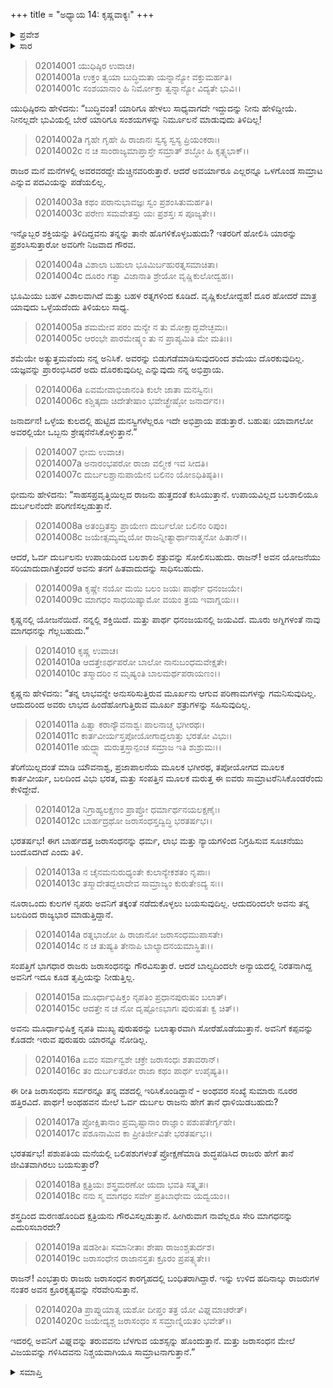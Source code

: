 +++
title = "ಅಧ್ಯಾಯ 14: ಕೃಷ್ಣವಾಕ್ಯಃ"
+++

<details><summary>ಪ್ರವೇಶ</summary>


।।   ಓಂ ಓಂ ನಮೋ ನಾರಾಯಣಾಯ।।   ಶ್ರೀ ವೇದವ್ಯಾಸಾಯ ನಮಃ ।।

ಶ್ರೀ ಕೃಷ್ಣದ್ವೈಪಾಯನ ವೇದವ್ಯಾಸ ವಿರಚಿತ  

**ಶ್ರೀ ಮಹಾಭಾರತ**

**ಸಭಾ ಪರ್ವ**

**ಮಂತ್ರ ಪರ್ವ**

**ಅಧ್ಯಾಯ 14**

</details>


<details><summary>ಸಾರ</summary>

ಯುಧಿಷ್ಠಿರನು ಇತರ ಕ್ಷತ್ರಿಯರನ್ನು ಎದಿರುಹಾಕಿಕೊಳ್ಳಲು ಹಿಂಜರಿಯುವುದು (1-6). ಭೀಮನು ರಾಜನಲ್ಲಿ ಸಾಹಸಪ್ರವೃತ್ತಿಯಿರಬೇಕೆಂದು ರಾಜಸೂಯಕ್ಕೆ ಪ್ರೋತ್ಸಾಹಿಸುವುದು (7-9). ಜರಾಸಂಧನನ್ನು ಸೋಲಿಸಿದವನು ಸಾಮ್ರಾಟನಾಗಬಲ್ಲ ಎಂದು ಕೃಷ್ಣನು ಹೇಳುವುದು (10-20).

</details>


> 02014001 ಯುಧಿಷ್ಠಿರ ಉವಾಚ।  
02014001a ಉಕ್ತಂ ತ್ವಯಾ ಬುದ್ಧಿಮತಾ ಯನ್ನಾನ್ಯೋ ವಕ್ತುಮರ್ಹತಿ।  
02014001c ಸಂಶಯಾನಾಂ ಹಿ ನಿರ್ಮೋಕ್ತಾ ತ್ವನ್ನಾನ್ಯೋ ವಿದ್ಯತೇ ಭುವಿ।।

ಯುಧಿಷ್ಠಿರನು ಹೇಳಿದನು: “ಬುದ್ಧಿವಂತ! ಯಾರಿಗೂ ಹೇಳಲು ಸಾಧ್ಯವಾಗದೇ ಇದ್ದುದನ್ನು ನೀನು ಹೇಳಿದ್ದೀಯೆ. ನೀನಲ್ಲದೇ ಭುವಿಯಲ್ಲಿ ಬೇರೆ ಯಾರಿಗೂ ಸಂಶಯಗಳನ್ನು ನಿರ್ಮೂಲನೆ ಮಾಡುವುದು ತಿಳಿದಿಲ್ಲ!

> 02014002a ಗೃಹೇ ಗೃಹೇ ಹಿ ರಾಜಾನಃ ಸ್ವಸ್ಯ ಸ್ವಸ್ಯ ಪ್ರಿಯಂಕರಾಃ।   
02014002c ನ ಚ ಸಾಂರಾಜ್ಯಮಾಪ್ತಾಸ್ತೇ ಸಮ್ರಾತ್ ಶಬ್ಧೋ ಹಿ ಕೃತ್ಸ್ನಭಾಕ್।।

ರಾಜರ ಮನೆ ಮನೆಗಳಲ್ಲಿ ಅವರವರದ್ದೇ ಮೆಚ್ಚಿನವರಿರುತ್ತಾರೆ. ಆದರೆ ಅವರ್ಯಾರೂ ಎಲ್ಲರನ್ನೂ ಒಳಗೊಂಡ ಸಾಮ್ರಾಟ ಎನ್ನುವ ಪದವಿಯನ್ನು ಪಡೆಯಲಿಲ್ಲ.

> 02014003a ಕಥಂ ಪರಾನುಭಾವಜ್ಞಃ ಸ್ವಂ ಪ್ರಶಂಸಿತುಮರ್ಹತಿ।  
02014003c ಪರೇಣ ಸಮವೇತಸ್ತು ಯಃ ಪ್ರಶಸ್ತಃ ಸ ಪೂಜ್ಯತೇ।।

ಇನ್ನೊಬ್ಬರ ಶಕ್ತಿಯನ್ನು ತಿಳಿದಿದ್ದವನು ತನ್ನನ್ನು ತಾನೇ ಹೊಗಳಿಕೊಳ್ಳಬಹುದು? ಇತರರಿಗೆ ಹೋಲಿಸಿ ಯಾರನ್ನು ಪ್ರಶಂಸಿಸುತ್ತಾರೋ ಅವರಿಗೇ ನಿಜವಾದ ಗೌರವ.

> 02014004a ವಿಶಾಲಾ ಬಹುಲಾ ಭೂಮಿರ್ಬಹುರತ್ನಸಮಾಚಿತಾ।  
02014004c ದೂರಂ ಗತ್ವಾ ವಿಜಾನಾತಿ ಶ್ರೇಯೋ ವೃಷ್ಣಿಕುಲೋದ್ವಹ।।

ಭೂಮಿಯು ಬಹಳ ವಿಶಾಲವಾಗಿದೆ ಮತ್ತು ಬಹಳ ರತ್ನಗಳಿಂದ ಕೂಡಿದೆ. ವೃಷ್ಣಿಕುಲೋದ್ದಹ! ದೂರ ಹೋದರೆ ಮಾತ್ರ ಯಾವುದು ಒಳ್ಳೆಯದೆಂದು ತಿಳಿಯಲು ಸಾಧ್ಯ.

> 02014005a ಶಮಮೇವ ಪರಂ ಮನ್ಯೇ ನ ತು ಮೋಕ್ಷಾದ್ಭವೇಚ್ಛಮಃ।  
02014005c ಆರಂಭೇ ಪಾರಮೇಷ್ಠ್ಯಂ ತು ನ ಪ್ರಾಪ್ಯಮಿತಿ ಮೇ ಮತಿಃ।।

ಶಮೆಯೇ ಅತ್ಯುತ್ತಮವೆಂದು ನನ್ನ ಅನಿಸಿಕೆ. ಅವರನ್ನು ಬಿಡುಗಡೆಮಾಡಿಸುವುದರಿಂದ ಶಮೆಯು ದೊರಕುವುದಿಲ್ಲ. ಯಜ್ಞವನ್ನು ಪ್ರಾರಂಭಿಸಿದರೆ ಅದು ದೊರಕುವುದಿಲ್ಲ ಎನ್ನುವುದು ನನ್ನ ಅಭಿಪ್ರಾಯ.

> 02014006a ಏವಮೇವಾಭಿಜಾನಂತಿ ಕುಲೇ ಜಾತಾ ಮನಸ್ವಿನಃ।  
02014006c ಕಶ್ಚಿತ್ಕದಾ ಚಿದೇತೇಷಾಂ ಭವೇಚ್ಛ್ರೇಷ್ಠೋ ಜನಾರ್ದನ।।

ಜನಾರ್ದನ! ಒಳ್ಳೆಯ ಕುಲದಲ್ಲಿ ಹುಟ್ಟಿದ ಮನಸ್ವಿಗಳೆಲ್ಲರೂ ಇದೇ ಅಭಿಪ್ರಾಯ ಪಡುತ್ತಾರೆ. ಬಹುಷಃ ಯಾವಾಗಲೋ ಅವರಲ್ಲಿಯೇ ಒಬ್ಬನು ಶ್ರೇಷ್ಠನೆನೆಸಿಕೊಳ್ಳುತ್ತಾನೆ.”

> 02014007 ಭೀಮ ಉವಾಚ।  
02014007a ಅನಾರಂಭಪರೋ ರಾಜಾ ವಲ್ಮೀಕ ಇವ ಸೀದತಿ।   
02014007c ದುರ್ಬಲಶ್ಚಾನುಪಾಯೇನ ಬಲಿನಂ ಯೋಽಧಿತಿಷ್ಠತಿ।।

ಭೀಮನು ಹೇಳಿದನು: “ಸಾಹಸಪ್ರವೃತ್ತಿಯಿಲ್ಲದ ರಾಜನು ಹುತ್ತದಂತೆ ಕುಸಿಯುತ್ತಾನೆ. ಉಪಾಯವಿಲ್ಲದ ಬಲಶಾಲಿಯೂ ದುರ್ಬಲನೆಂದೇ ಪರಿಗಣಿಸಲ್ಪಡುತ್ತಾನೆ.

> 02014008a ಅತಂದ್ರಿತಸ್ತು ಪ್ರಾಯೇಣ ದುರ್ಬಲೋ ಬಲಿನಂ ರಿಪುಂ।  
02014008c ಜಯೇತ್ಸಮ್ಯಮ್ನಯೋ ರಾಜನ್ನೀತ್ಯಾರ್ಥಾನಾತ್ಮನೋ ಹಿತಾನ್।।

ಆದರೆ, ಓರ್ವ ದುರ್ಬಲನು ಉಪಾಯದಿಂದ ಬಲಶಾಲಿ ಶತ್ರುವನ್ನು ಸೋಲಿಸಬಹುದು. ರಾಜನ್! ಅವನ ಯೋಜನೆಯು ಸರಿಯಾದುದಾಗಿತ್ತೆಂದರೆ ಅವನು ತನಗೆ ಹಿತವಾದುದನ್ನು ಸಾಧಿಸಬಹುದು.

> 02014009a ಕೃಷ್ಣೇ ನಯೋ ಮಯಿ ಬಲಂ ಜಯಃ ಪಾರ್ಥೇ ಧನಂಜಯೇ।  
02014009c ಮಾಗಧಂ ಸಾಧಯಿಷ್ಯಾಮೋ ವಯಂ ತ್ರಯ ಇವಾಗ್ನಯಃ।।

ಕೃಷ್ಣನಲ್ಲಿ ಯೋಜನೆಯಿದೆ. ನನ್ನಲ್ಲಿ ಶಕ್ತಿಯಿದೆ. ಮತ್ತು ಪಾರ್ಥ ಧನಂಜಯನಲ್ಲಿ ಜಯವಿದೆ. ಮೂರು ಅಗ್ನಿಗಳಂತೆ ನಾವು ಮಾಗಧನನ್ನು ಗೆಲ್ಲಬಹುದು.”

> 02014010 ಕೃಷ್ಣ ಉವಾಚ।  
02014010a ಆದತ್ತೇಽರ್ಥಪರೋ ಬಾಲೋ ನಾನುಬಂಧಮವೇಕ್ಷತೇ।  
02014010c ತಸ್ಮಾದರಿಂ ನ ಮೃಷ್ಯಂತಿ ಬಾಲಮರ್ಥಪರಾಯಣಂ।।

ಕೃಷ್ಣನು ಹೇಳಿದನು: “ತನ್ನ ಲಾಭವನ್ನೇ ಅನುಸರಿಸುತ್ತಿರುವ ಮೂರ್ಖನು ಆಗುವ ಪರಿಣಾಮಗಳನ್ನು ಗಮನಿಸುವುದಿಲ್ಲ. ಆದುದರಿಂದ ಅವರು ಲಾಭದ ಹಿಂದೆಹೋಗುತ್ತಿರುವ ಮೂರ್ಖ ಶತ್ರುಗಳನ್ನು ಸಹಿಸುವುದಿಲ್ಲ.

> 02014011a ಹಿತ್ವಾ ಕರಾನ್ಯೌವನಾಶ್ವಃ ಪಾಲನಾಚ್ಚ ಭಗೀರಥಃ।  
02014011c ಕಾರ್ತವೀರ್ಯಸ್ತಪೋಯೋಗಾದ್ಬಲಾತ್ತು ಭರತೋ ವಿಭುಃ।  
02014011e ಋದ್ಧ್ಯಾ ಮರುತ್ತಸ್ತಾನ್ಪಂಚ ಸಮ್ರಾಜ ಇತಿ ಶುಶ್ರುಮಃ।।

ತೆರಿಗೆಯಿಲ್ಲದಂತೆ ಮಾಡಿ ಯೌವನಾಶ್ವ, ಪ್ರಜಾಪಾಲನೆಯ ಮೂಲಕ ಭಗೀರಥ, ತಪೋಯೋಗದ ಮೂಲಕ ಕಾರ್ತವೀರ್ಯ, ಬಲದಿಂದ ವಿಭು ಭರತ, ಮತ್ತು ಸಂಪತ್ತಿನ ಮೂಲಕ ಮರುತ್ತ ಈ ಐವರು ಸಾಮ್ರಾಟರೆನಿಸಿಕೊಂಡರೆಂದು ಕೇಳಿದ್ದೇವೆ.

> 02014012a ನಿಗ್ರಾಹ್ಯಲಕ್ಷಣಂ ಪ್ರಾಪ್ತೋ ಧರ್ಮಾರ್ಥನಯಲಕ್ಷಣೈಃ।  
02014012c ಬಾರ್ಹದ್ರಥೋ ಜರಾಸಂಧಸ್ತದ್ವಿದ್ಧಿ ಭರತರ್ಷಭ।।

ಭರತರ್ಷಭ! ಈಗ ಬಾರ್ಹದತ್ತ ಜರಾಸಂಧನನ್ನು ಧರ್ಮ, ಲಾಭ ಮತ್ತು ನ್ಯಾಯಗಳಿಂದ ನಿಗ್ರಹಿಸುವ ಸೂಚನೆಯು ಬಂದೊದಗಿದೆ ಎಂದು ತಿಳಿ.

> 02014013a ನ ಚೈನಮನುರುಧ್ಯಂತೇ ಕುಲಾನ್ಯೇಕಶತಂ ನೃಪಾಃ।  
02014013c ತಸ್ಮಾದೇತದ್ಬಲಾದೇವ ಸಾಮ್ರಾಜ್ಯಂ ಕುರುತೇಽದ್ಯ ಸಃ।।

ನೂರಾ‌ಒಂದು ಕುಲಗಳ ನೃಪರು ಅವನಿಗೆ ತಕ್ಕಂತೆ ನಡೆದುಕೊಳ್ಳಲು ಬಯಸುವುದಿಲ್ಲ. ಆದುದರಿಂದಲೇ ಅವನು ತನ್ನ ಬಲದಿಂದ ರಾಜ್ಯಭಾರ ಮಾಡುತ್ತಿದ್ದಾನೆ.

> 02014014a ರತ್ನಭಾಜೋ ಹಿ ರಾಜಾನೋ ಜರಾಸಂಧಮುಪಾಸತೇ।  
02014014c ನ ಚ ತುಷ್ಯತಿ ತೇನಾಪಿ ಬಾಲ್ಯಾದನಯಮಾಸ್ಥಿತಃ।।

ಸಂಪತ್ತಿಗೆ ಭಾಗಧಾರ ರಾಜರು ಜರಾಸಂಧನನ್ನು ಗೌರವಿಸುತ್ತಾರೆ. ಆದರೆ ಬಾಲ್ಯದಿಂದಲೇ ಅನ್ಯಾಯದಲ್ಲಿ ನಿರತನಾಗಿದ್ದ ಅವನಿಗೆ ಇದೂ ಕೂಡ ತೃಪ್ತಿಯನ್ನು ನೀಡುತ್ತಿಲ್ಲ.

> 02014015a ಮೂರ್ಧಾಭಿಷಿಕ್ತಂ ನೃಪತಿಂ ಪ್ರಧಾನಪುರುಷಂ ಬಲಾತ್।  
02014015c ಆದತ್ತೇ ನ ಚ ನೋ ದೃಷ್ಟೋಽಭಾಗಃ ಪುರುಷತಃ ಕ್ವ ಚಿತ್।।

ಅವನು ಮೂರ್ಧಾಭಿಷಿಕ್ತ ನೃಪತಿ ಮುಖ್ಯ ಪುರುಷರನ್ನು ಬಲಾತ್ಕಾರವಾಗಿ ಸೋರೆಹೊಡೆಯುತ್ತಾನೆ. ಅವನಿಗೆ ಕಪ್ಪವನ್ನು ಕೊಡದೇ ಇರುವ ಪುರುಷರು ಯಾರನ್ನೂ ನೋಡಿಲ್ಲ.

> 02014016a ಏವಂ ಸರ್ವಾನ್ವಶೇ ಚಕ್ರೇ ಜರಾಸಂಧಃ ಶತಾವರಾನ್।  
02014016c ತಂ ದುರ್ಬಲತರೋ ರಾಜಾ ಕಥಂ ಪಾರ್ಥ ಉಪೈಷ್ಯತಿ।।

ಈ ರೀತಿ ಜರಾಸಂಧನು ಸರ್ವರನ್ನೂ ತನ್ನ ವಶದಲ್ಲಿ ಇರಿಸಿಕೊಂಡಿದ್ದಾನೆ - ಅಂಥವರ ಸಂಖ್ಯೆ ಸುಮಾರು ನೂರರ ಹತ್ತಿರವಿದೆ. ಪಾರ್ಥ! ಅಂಥಹವನ ಮೇಲೆ ಓರ್ವ ದುರ್ಬಲ ರಾಜನು ಹೇಗೆ ತಾನೆ ಧಾಳಿಯಿಡಬಹುದು?

> 02014017a ಪ್ರೋಕ್ಷಿತಾನಾಂ ಪ್ರಮೃಷ್ಟಾನಾಂ ರಾಜ್ಞಾಂ ಪಶುಪತೇರ್ಗೃಹೇ।  
02014017c ಪಶೂನಾಮಿವ ಕಾ ಪ್ರೀತಿರ್ಜೀವಿತೇ ಭರತರ್ಷಭ।।

ಭರತರ್ಷಭ! ಪಶುಪತಿಯ ಮನೆಯಲ್ಲಿ ಬಲಿಪಶುಗಳಂತೆ ಪ್ರೋಕ್ಷಣೆಮಾಡಿ ಶುದ್ಧಪಡಿಸಿದ ರಾಜರು ಹೇಗೆ ತಾನೆ ಜೀವಿತವಾಗಿರಲು ಬಯಸುತ್ತಾರೆ?

> 02014018a ಕ್ಷತ್ರಿಯಃ ಶಸ್ತ್ರಮರಣೋ ಯದಾ ಭವತಿ ಸತ್ಕೃತಃ।  
02014018c ನನು ಸ್ಮ ಮಾಗಧಂ ಸರ್ವೇ ಪ್ರತಿಬಾಧೇಮ ಯದ್ವಯಂ।।

ಶಸ್ತ್ರದಿಂದ ಮರಣಹೊಂದಿದ ಕ್ಷತ್ರಿಯನು ಗೌರವಿಸಲ್ಪಡುತ್ತಾನೆ. ಹೀಗಿರುವಾಗ ನಾವೆಲ್ಲರೂ ಸೇರಿ ಮಾಗಧನನ್ನು ಎದುರಿಸಬಾರದೇ?

> 02014019a ಷಡಶೀತಿಃ ಸಮಾನೀತಾಃ ಶೇಷಾ ರಾಜಂಶ್ಚತುರ್ದಶ।  
02014019c ಜರಾಸಂಧೇನ ರಾಜಾನಸ್ತತಃ ಕ್ರೂರಂ ಪ್ರಪತ್ಸ್ಯತೇ।।

ರಾಜನ್! ಎಂಭತ್ತಾರು ರಾಜರು ಜರಾಸಂಧನ ಕಾರಗೃಹದಲ್ಲಿ ಬಂಧಿತರಾಗಿದ್ದಾರೆ. ಇನ್ನು ಉಳಿದ ಹದಿನಾಲ್ಕು ರಾಜರುಗಳ ನಂತರ ಅವನ ಕ್ರೂರಕೃತ್ಯವನ್ನು ನೆರವೇರಿಸುತ್ತಾನೆ.

> 02014020a ಪ್ರಾಪ್ನುಯಾತ್ಸ ಯಶೋ ದೀಪ್ತಂ ತತ್ರ ಯೋ ವಿಘ್ನಮಾಚರೇತ್।  
02014020c ಜಯೇದ್ಯಶ್ಚ ಜರಾಸಂಧಂ ಸ ಸಮ್ರಾಣ್ನಿಯತಂ ಭವೇತ್।।

ಇದರಲ್ಲಿ ಅವನಿಗೆ ವಿಘ್ನವನ್ನು ತರುವವನು ಬೆಳಗುವ ಯಶಸ್ಸನ್ನು ಹೊಂದುತ್ತಾನೆ. ಮತ್ತು ಜರಾಸಂಧನ ಮೇಲೆ ವಿಜಯವನ್ನು ಗಳಿಸಿದವನು ನಿಶ್ಚಯವಾಗಿಯೂ ಸಾಮ್ರಾಟನಾಗುತ್ತಾನೆ.”



<details><summary>ಸಮಾಪ್ತಿ</summary>


ಇತಿ ಶ್ರೀ ಮಹಾಭಾರತೇ ಸಭಾಪರ್ವಣಿ ಮಂತ್ರಪರ್ವಣಿ ಕೃಷ್ಣವಾಕ್ಯೇ ಚತುರ್ದಶೋಽಧ್ಯಾಯಃ।।  
ಇದು ಶ್ರೀಮಹಾಭಾರತದಲ್ಲಿ ಸಭಾಪರ್ವದಲ್ಲಿ ಮಂತ್ರಪರ್ವದಲ್ಲಿ ಕೃಷ್ಣವಾಕ್ಯ ಎನ್ನುವ ಹದಿನಾಲ್ಕನೆಯ ಅಧ್ಯಾಯವು.



</details>
